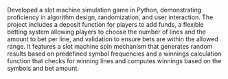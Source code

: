  Developed a slot machine simulation game in Python, demonstrating proficiency in algorithm design, randomization, and user interaction. 
 The project includes a deposit function for players to add funds, a flexible betting system allowing players to choose the number of lines and the amount to bet per line, and validation to ensure bets are within the allowed range. 
 It features a slot machine spin mechanism that generates random results based on predefined symbol frequencies and a winnings calculation function that checks for winning lines and computes winnings based on the symbols and bet amount.
